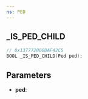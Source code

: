 ```yaml
---
ns: PED
---
```

## _IS_PED_CHILD

```c
// 0x137772000DAF42C5
BOOL _IS_PED_CHILD(Ped ped);
```

## Parameters
* **ped**:

